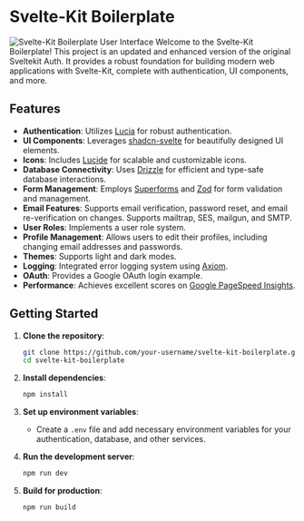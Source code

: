 # Svelte-Kit Boilerplate

![Svelte-Kit Boilerplate User Interface](https://github.com/delay/sveltekit-auth/assets/638246/3fbb5318-cf46-40ab-a33b-9660019beec8)
Welcome to the Svelte-Kit Boilerplate! This project is an updated and enhanced version of the original Sveltekit Auth. It provides a robust foundation for building modern web applications with Svelte-Kit, complete with authentication, UI components, and more.

## Features

- **Authentication**: Utilizes [Lucia](https://lucia-auth.com/) for robust authentication.
- **UI Components**: Leverages [shadcn-svelte](https://www.shadcn-svelte.com/) for beautifully designed UI elements.
- **Icons**: Includes [Lucide](https://lucide.dev) for scalable and customizable icons.
- **Database Connectivity**: Uses [Drizzle](https://orm.drizzle.team/) for efficient and type-safe database interactions.
- **Form Management**: Employs [Superforms](https://superforms.vercel.app) and [Zod](https://zod.dev) for form validation and management.
- **Email Features**: Supports email verification, password reset, and email re-verification on changes. Supports mailtrap, SES, mailgun, and SMTP.
- **User Roles**: Implements a user role system.
- **Profile Management**: Allows users to edit their profiles, including changing email addresses and passwords.
- **Themes**: Supports light and dark modes.
- **Logging**: Integrated error logging system using [Axiom](https://jeffmcmorris.medium.com/awesome-logging-in-sveltekit-6afa29c5892c).
- **OAuth**: Provides a Google OAuth login example.
- **Performance**: Achieves excellent scores on [Google PageSpeed Insights](https://pagespeed.web.dev).

## Getting Started

1. **Clone the repository**:

    ```sh
    git clone https://github.com/your-username/svelte-kit-boilerplate.git
    cd svelte-kit-boilerplate
    ```

2. **Install dependencies**:

    ```sh
    npm install
    ```

3. **Set up environment variables**:
    - Create a `.env` file and add necessary environment variables for your authentication, database, and other services.

4. **Run the development server**:

    ```sh
    npm run dev
    ```

5. **Build for production**:

    ```sh
    npm run build
    ```

